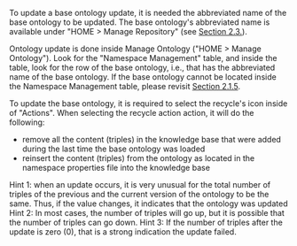 To update a base ontology update, it is needed the abbreviated name of the base ontology to be updated.  The base ontology's abbreviated name is available under "HOME > Manage Repository" (see [Section 2.3.](https://github.com/paulopinheiro1234/hadatac/wiki/2.3.-Config-Verification)).

Ontology update is done inside Manage Ontology ("HOME > Manage Ontology"). Look for the "Namespace Management" table, and inside the table, look for the row of the base ontology, i.e., that has the abbreviated name of the base ontology. If the base ontology cannot be located inside the Namespace Management table, please revisit [Section 2.1.5]( https://github.com/paulopinheiro1234/hadatac/wiki/2.1.-Software-Configuration#215-setting-up-namespacesproperties).

To update the base ontology, it is required to select the recycle's icon inside of "Actions". When selecting the recycle action action, it will do the following:

* remove all the content (triples) in the knowledge base that were added during the last time the base ontology was loaded
* reinsert the content (triples) from the ontology as located in the namespace properties file into the knowledge base

Hint 1: when an update occurs, it is very unusual for the total number of triples of the previous and the current version of the ontology to be the same. Thus, if the value changes, it indicates that the ontology was updated
Hint 2: In most cases, the number of triples will go up, but it is possible that the number of triples can go down. 
Hint 3: If the number of triples after the update is zero (0), that is a strong indication the update failed.
  
